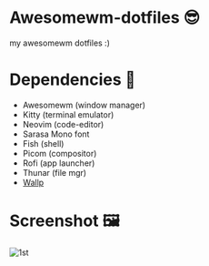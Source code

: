 # Awesomewm-dotfiles 😎
my awesomewm dotfiles :)

# Dependencies 🚀

- Awesomewm (window manager)
- Kitty (terminal emulator)
- Neovim (code-editor)
- Sarasa Mono font  
- Fish (shell)
- Picom (compositor)
- Rofi (app launcher)
- Thunar (file mgr)
- [Wallp](https://user-images.githubusercontent.com/76424367/206713367-3472bdae-538f-40e2-8d7c-df01b5176405.jpg)

# Screenshot 🖼️
![1st](https://user-images.githubusercontent.com/76424367/206711488-a54935b3-bc83-4929-a851-634f23bf4603.png)
